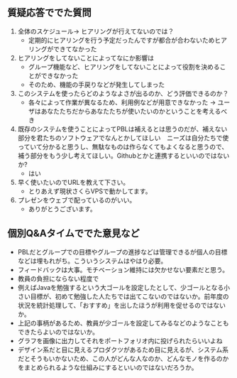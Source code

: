 ## 質疑応答ででた質問
1. 全体のスケジュール→ ヒアリングが行えてないのでは？
	- 定期的にヒアリングを行う予定だったんですが都合が合わないためヒアリングができてなかった
1. ヒアリングをしてないことによってなにか影響は
	- グループ機能など、ヒアリングをしてないことによって役割を決めることができなかった
	- そのため、機能の手戻りなどが発生してしまった
1. このシステムを使ったらどのようなよさが出るのか、どう評価できるのか？
	- 各々によって作業が異なるため、利用例などが用意できなかった
	→ ユーザはあなたたちだからあなたたちが使いたいのかということを考えるべき
1. 既存のシステムを使うことによってPBLは補えるとは思うのだが、補えない部分を君たちのソフトウェアでなんとかしてほしい　ニーズは自分たちで使っていて分かると思うし、無駄なものは作らなくてもよくなると思うので、補う部分をもう少し考えてほしい。Githubとかと連携するといいのではないか?
	- はい
1. 早く使いたいのでURLを教えて下さい。
	- とりあえず現状さくらVPSで動かしてます。
1. プレゼンをウェブで配っているのがいい。
	- ありがとうございます。

## 個別Q&Aタイムででた意見など
- PBLだとグループでの目標やグループの進捗などは管理できるが個人の目標などは埋もれがち。こういうシステムはやはり必要。
- フィードバックは大事。モチベーション維持には欠かせない要素だと思う。
- 教員の負担にならない程度で
- 例えばJavaを勉強するという大ゴールを設定したとして、少ゴールとなる小さい目標が、初めて勉強した人たちでは出てこないのではないか。前年度の状況を統計処理して、「おすすめ」を出したほうが利用を促せるのではないか。
- 上記の事柄があるため、教員が少ゴールを設定してみるなどのようなこともできたらよいのではないか。
- グラフを画像に出力してそれをポートフォリオ内に投げられたらいいよね
- デザイン系だと目に見えるプロダクツがあるため目に見えるが、システム系だとそうもいかないため、この人がどんな人なのか、どんなモノを作るのかをまとめられるような仕組みにするといいのではないだろうか。 
